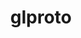 ---
title: "glproto"
layout: cache
categories: [package, v0.18.0]
meta: {"versions": ["1.4.17"], "compilers": ["gcc@=7.5.0"], "oss": ["ubuntu18.04"], "platforms": ["linux"], "targets": ["x86_64"], "stacks": ["data-vis-sdk", "root"], "num_specs": 1, "num_specs_by_stack": {"data-vis-sdk": 1, "root": 1}}
spec_details: [{"hash": "wlbzflxjf3lejfbpzrey2y4uktd6ret2", "compiler": "gcc@=7.5.0", "versions": ["1.4.17"], "os": "ubuntu18.04", "platform": "linux", "target": "x86_64", "variants": [], "stacks": ["data-vis-sdk", "root"], "size": "-", "tarball": "https://binaries.spack.io/releases/v0.18.0/build_cache/linux-ubuntu18.04-x86_64/gcc-7.5.0/glproto-1.4.17/linux-ubuntu18.04-x86_64-gcc-7.5.0-glproto-1.4.17-wlbzflxjf3lejfbpzrey2y4uktd6ret2.spack"}]
---